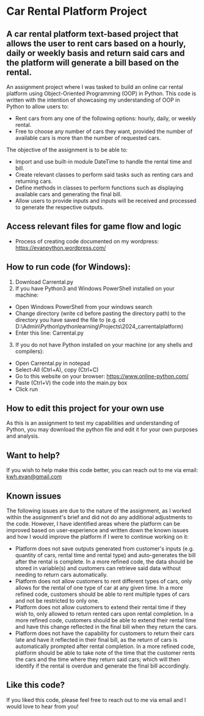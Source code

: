 # Car Rental Platform Project

## A car rental platform text-based project that allows the user to rent cars based on a hourly, daily or weekly basis and return said cars and the platform will generate a bill based on the rental.

An assignment project where I was tasked to build an online car rental platform using Object-Oriented Programming (OOP) in Python. This code is written with the intention of showcasing my understanding of OOP in Python to allow users to:

* Rent cars from any one of the following options: hourly, daily, or weekly rental.
* Free to choose any number of cars they want, provided the number of available cars is more than the number of requested cars.

The objective of the assignment is to be able to:

* Import and use built-in module DateTime to handle the rental time and bill.
* Create relevant classes to perform said tasks such as renting cars and returning cars.
* Define methods in classes to perform functions such as displaying available cars and generating the final bill.
* Allow users to provide inputs and inputs will be received and processed to generate the respective outputs.

## Access relevant files for game flow and logic

* Process of creating code documented on my wordpress: https://evanpython.wordpress.com/

## How to run code (for Windows):
1. Download Carrental.py
2. If you have Python3 and Windows PowerShell installed on your machine:
* Open Windows PowerShell from your windows search
* Change directory (write cd before pasting the directory path) to the directory you have saved the file to (e.g. cd D:\Admin\Python\pythonlearning\Projects\2024_carrentalplatform)
* Enter this line: Carrental.py
3. If you do not have Python installed on your machine (or any shells and compilers):
* Open Carrental.py in notepad
* Select-All (Ctrl+A), copy (Ctrl+C)
* Go to this website on your browser: https://www.online-python.com/
* Paste (Ctrl+V) the code into the main.py box
* Click run

## How to edit this project for your own use

As this is an assignment to test my capabilities and understanding of Python, you may download the python file and edit it for your own purposes and analysis.

## Want to help?

If you wish to help make this code better, you can reach out to me via email: kwh.evan@gmail.com

## Known issues

The following issues are due to the nature of the assignment, as I worked within the assignment's brief and did not do any additional adjustments to the code. However, I have identified areas where the platform can be improved based on user-experience and written down the known issues and how I would improve the platform if I were to continue working on it:
* Platform does not save outputs generated from customer's inputs (e.g. quantity of cars, rental time and rental type) and auto-generates the bill after the rental is complete. In a more refined code, the data should be stored in variable(s) and customers can retrieve said data without needing to return cars automatically.
* Platform does not allow customers to rent different types of cars, only allows for the rental of one type of car at any given time. In a more refined code, customers should be able to rent multiple types of cars and not be restricted to only one.
* Platform does not allow customers to extend their rental time if they wish to, only allowed to return rented cars upon rental completion. In a more refined code, customers should be able to extend their rental time and have this change reflected in the final bill when they return the cars.
* Platform does not have the capability for customers to return their cars late and have it reflected in their final bill, as the return of cars is automatically prompted after rental completion. In a more refined code, platform should be able to take note of the time that the customer rents the cars and the time where they return said cars; which will then identify if the rental is overdue and generate the final bill accordingly.

## Like this code?

If you liked this code, please feel free to reach out to me via email and I would love to hear from you!